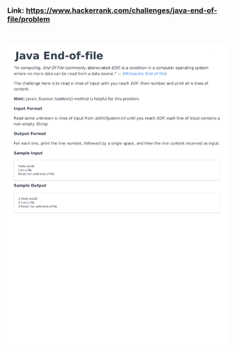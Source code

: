 ### Link: https://www.hackerrank.com/challenges/java-end-of-file/problem

&nbsp;

![](java-end-of-file-English-1.png)
